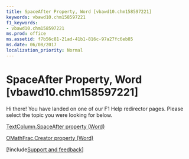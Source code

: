 ```yaml
---
title: SpaceAfter Property, Word [vbawd10.chm158597221]
keywords: vbawd10.chm158597221
f1_keywords:
- vbawd10.chm158597221
ms.prod: office
ms.assetid: f7b56c81-21ad-41b1-816c-97a27fc6eb85
ms.date: 06/08/2017
localization_priority: Normal
---
```



# SpaceAfter Property, Word [vbawd10.chm158597221]

Hi there! You have landed on one of our F1 Help redirector pages. Please select the topic you were looking for below.

[TextColumn.SpaceAfter property (Word)](http://msdn.microsoft.com/library/95b77d91-e13a-c6d3-f8c3-069c81b39cb1%28Office.15%29.aspx)

[OMathFrac.Creator property (Word)](http://msdn.microsoft.com/library/ed064a2e-53ad-0127-db03-f58546156924%28Office.15%29.aspx)

[!include[Support and feedback](~/includes/feedback-boilerplate.md)]